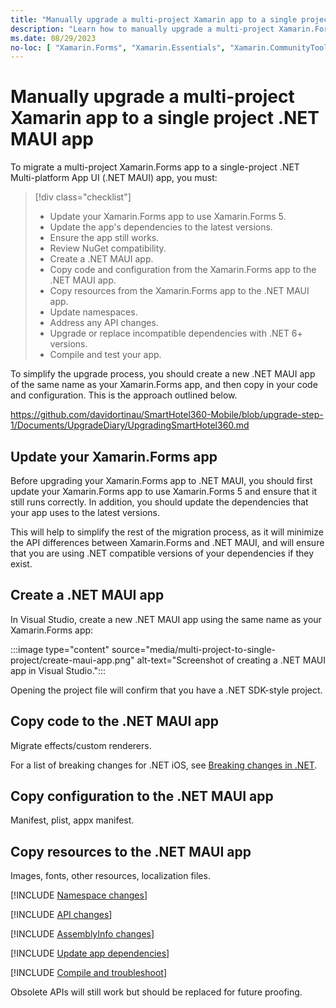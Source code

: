 ```yaml
---
title: "Manually upgrade a multi-project Xamarin app to a single project .NET MAUI app"
description: "Learn how to manually upgrade a multi-project Xamarin.Forms app to a single project .NET MAUI app."
ms.date: 08/29/2023
no-loc: [ "Xamarin.Forms", "Xamarin.Essentials", "Xamarin.CommunityToolkit", ".NET MAUI Community Toolkit", "SkiaSharp", "Xamarin.Forms.Maps", "Microsoft.Maui", "Microsoft.Maui.Controls", "net7.0-android", "net7.0-ios" ]
---
```


# Manually upgrade a multi-project Xamarin app to a single project .NET MAUI app

To migrate a multi-project Xamarin.Forms app to a single-project .NET Multi-platform App UI (.NET MAUI) app, you must:

> [!div class="checklist"]
>
> - Update your Xamarin.Forms app to use Xamarin.Forms 5.
> - Update the app's dependencies to the latest versions.
> - Ensure the app still works.
> - Review NuGet compatibility.
> - Create a .NET MAUI app.
> - Copy code and configuration from the Xamarin.Forms app to the .NET MAUI app.
> - Copy resources from the Xamarin.Forms app to the .NET MAUI app.
> - Update namespaces.
> - Address any API changes.
> - Upgrade or replace incompatible dependencies with .NET 6+ versions.
> - Compile and test your app.

To simplify the upgrade process, you should create a new .NET MAUI app of the same name as your Xamarin.Forms app, and then copy in your code and configuration. This is the approach outlined below.

https://github.com/davidortinau/SmartHotel360-Mobile/blob/upgrade-step-1/Documents/UpgradeDiary/UpgradingSmartHotel360.md

## Update your Xamarin.Forms app

Before upgrading your Xamarin.Forms app to .NET MAUI, you should first update your Xamarin.Forms app to use Xamarin.Forms 5 and ensure that it still runs correctly. In addition, you should update the dependencies that your app uses to the latest versions.

This will help to simplify the rest of the migration process, as it will minimize the API differences between Xamarin.Forms and .NET MAUI, and will ensure that you are using .NET compatible versions of your dependencies if they exist.

## Create a .NET MAUI app

In Visual Studio, create a new .NET MAUI app using the same name as your Xamarin.Forms app:

:::image type="content" source="media/multi-project-to-single-project/create-maui-app.png" alt-text="Screenshot of creating a .NET MAUI app in Visual Studio.":::

Opening the project file will confirm that you have a .NET SDK-style project.

## Copy code to the .NET MAUI app

Migrate effects/custom renderers.

For a list of breaking changes for .NET iOS, see [Breaking changes in .NET](https://github.com/xamarin/xamarin-macios/wiki/Breaking-changes-in-.NET).

## Copy configuration to the .NET MAUI app

Manifest, plist, appx manifest.

## Copy resources to the .NET MAUI app

Images, fonts, other resources, localization files.

[!INCLUDE [Namespace changes](includes/namespace-changes.md)]

[!INCLUDE [API changes](includes/api-changes.md)]

[!INCLUDE [AssemblyInfo changes](includes/assemblyinfo-changes.md)]

[!INCLUDE [Update app dependencies](includes/update-app-dependencies.md)]

[!INCLUDE [Compile and troubleshoot](includes/compile-troubleshoot.md)]

Obsolete APIs will still work but should be replaced for future proofing.
